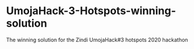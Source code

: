 # UmojaHack-3-Hotspots-winning-solution
The winning solution for the Zindi UmojaHack#3 hotspots 2020 hackathon
